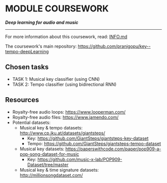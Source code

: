 # MODULE COURSEWORK
**_Deep learning for audio and music_**

---

For more information about this coursework, read: [INFO.md](https://github.com/pranigopu/deepLearning--for--audio-music/blob/4e33739eea581d1f131ba4cc03d926456157d027/coursework/INFO.md)

The coursework's main repository: https://github.com/pranigopu/key--tempo-deepLearning

## Chosen tasks

- TASK 1: Musical key classifier (using CNN)
- TASK 2: Tempo classifier (using bidirectional RNN)

## Resources

- Royalty-free audio loops: https://www.looperman.com/
- Royalty-free audio files: https://www.jamendo.com/
- Potential datasets:
    - Musical key & tempo datasets: http://www.cp.jku.at/datasets/giantsteps/
        - Key: https://github.com/GiantSteps/giantsteps-key-dataset
        - Tempo: https://github.com/GiantSteps/giantsteps-tempo-dataset
    - Musical key datasets: https://paperswithcode.com/paper/pop909-a-pop-song-dataset-for-music
        - Key: https://github.com/music-x-lab/POP909-Dataset/tree/master
    - Musical key & time signature datasets: http://millionsongdataset.com/
